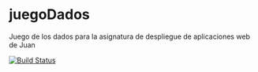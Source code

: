 # juegoDados
Juego de los dados para la asignatura de despliegue de aplicaciones web de Juan

[![Build Status](https://travis-ci.org/jymi3105/juegoDados.svg?branch=main)](https://travis-ci.org/jymi3105/juegoDados)
